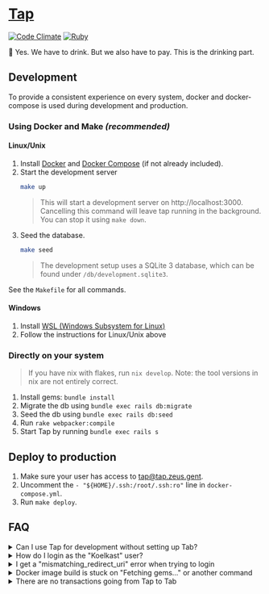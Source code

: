 # [Tap](https://zeus.ugent.be/tap)
[![Code Climate](https://codeclimate.com/github/ZeusWPI/Tap/badges/gpa.svg)](https://codeclimate.com/github/ZeusWPI/Tap) [![Ruby](https://github.com/ZeusWPI/Tap/actions/workflows/ruby.yml/badge.svg)](https://github.com/ZeusWPI/Tap/actions/workflows/ruby.yml) 

🍺 Yes. We have to drink. But we also have to pay. This is the drinking part.

## Development

To provide a consistent experience on every system, docker and docker-compose is used during development and production.

### Using Docker and Make *(recommended)*

#### Linux/Unix

1. Install [Docker](https://docs.docker.com/get-docker/) and [Docker Compose](https://docs.docker.com/compose/install/) (if not already included).
2. Start the development server
    ```sh
    make up
    ```
    > This will start a development server on http://localhost:3000.
    > Cancelling this command will leave tap running in the background.
    > You can stop it using `make down`.
3. Seed the database.
    ```sh
    make seed
    ```
    > The development setup uses a SQLite 3 database, which can be found under `/db/development.sqlite3`.

See the `Makefile` for all commands.

#### Windows

1. Install [WSL (Windows Subsystem for Linux)](https://docs.microsoft.com/en-us/windows/wsl/install-win10)
2. Follow the instructions for Linux/Unix above

### Directly on your system

> If you have nix with flakes, run `nix develop`.
> Note: the tool versions in nix are not entirely correct.

1. Install gems: `bundle install`
2. Migrate the db using `bundle exec rails db:migrate`
3. Seed the db using `bundle exec rails db:seed`
4. Run `rake webpacker:compile`
5. Start Tap by running `bundle exec rails s`

## Deploy to production

1. Make sure your user has access to tap@tap.zeus.gent.
2. Uncomment the `- "${HOME}/.ssh:/root/.ssh:ro"` line in `docker-compose.yml`.
3. Run `make deploy`.

## FAQ

<details>
  <summary>Can I use Tap for development without setting up Tab?</summary>
  Tap does not sync with Tab when in development mode. The user's balance is mocked by Ƶ12.34 instead.
</details>

<details>
  <summary>How do I login as the "Koelkast" user?</summary>
  In development, you can login as Koelkast using the link: http://localhost:3000/sign_in?token=token
</details>

<details>
  <summary>I get a "mismatching_redirect_uri" error when trying to login</summary>
  The Zeus authentication provider has a pre-configured list of hosts that are allowed to use the login. http://localhost:3000 is on this list and should be used for development.
</details>

<details>
  <summary>Docker image build is stuck on "Fetching gems..." or another command</summary>
  If you are connected to the **`eduroam`** network, Docker build will not have access to the internet. This is because eduroam and docker use the same IP range, which causes conflicts. To solve this you can [reconfigure Docker to use a different IP range](https://support.skyformation.com/hc/en-us/articles/360009195759-How-To-Change-the-Docker-IP-address-space). A recommended range can be `172.31.248.0/21` which is rarely used by other networks.
</details>

<details>
  <summary>There are no transactions going from Tap to Tab</summary>
  The delay job may not be running. You can start it using:

  ```sh
  sudo -u tap RAILS_ENV=production /home/tap/production/current/bin/delayed_job start
  ```
</details>
